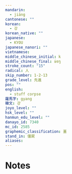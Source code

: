 ```yaml
---
mandarin:
  - jiāng
cantonese: ""
korean:
  - 강
korean_native: ""
japanese:
  - KYOU
japanese_nanori: ""
vietnamese:
middle_chinese_initial: k
middle_chinese_final: ɨɐŋ
stroke_count: "15"
radical: 人
skip_number: 1-2-13
grade_level: 先進
pos: ""
english:
  - stuff corpse
羅馬字: gyang
韓文: 걍
joyo_level: ""
hsk_level: ""
hanmun_edu_level: ""
danayo_id: 7340
mc_id: 2585
graphemic_classification: 畺
stand_in: 僵屍
aliases:
---
```


# Notes
